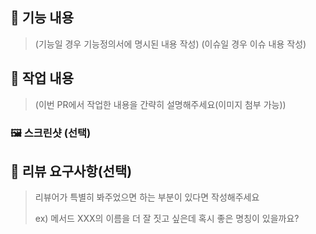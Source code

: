 ## 📌 기능 내용

> (기능일 경우 기능정의서에 명시된 내용 작성)
> (이슈일 경우 이슈 내용 작성)

## 📝 작업 내용

> (이번 PR에서 작업한 내용을 간략히 설명해주세요(이미지 첨부 가능))

### 🖼️ 스크린샷 (선택)

## 💬 리뷰 요구사항(선택)

> 리뷰어가 특별히 봐주었으면 하는 부분이 있다면 작성해주세요
>
> ex) 메서드 XXX의 이름을 더 잘 짓고 싶은데 혹시 좋은 명칭이 있을까요?
